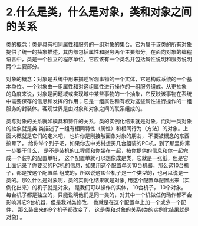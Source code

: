 # 2.什么是类，什么是对象，类和对象之间的关系
类的概念：类是具有相同属性和服务的一组对象的集合。它为属于该类的所有对象提供了统一的抽象描述，其内部包括属性和服务两个主要部分。在面向对象的编程语言中，类是一个独立的程序单位，它应该有一个类名并包括属性说明和服务说明两个主要部分。

对象的概念：对象是系统中用来描述客观事物的一个实体，它是构成系统的一个基本单位。一个对象由一组属性和对这组属性进行操作的一组服务组成。从更抽象 的角度来说，对象是问题域或实现域中某些事物的一个抽象，它反映该事物在系统中需要保存的信息和发挥的作用；它是一组属性和有权对这些属性进行操作的一组 服务的封装体。客观世界是由对象和对象之间的联系组成的。

类与对象的关系就如模具和铸件的关系，类的实例化结果就是对象，而对一类对象的抽象就是类.类描述了一组有相同特性（属性）和相同行为（方法）的对象。上面大概就是它们的定义吧， 也许你是刚接触面象对象的朋友， 不要被概念的东西搞晕了， 给你举个列子吧，如果你去中关村想买几台组装的PC机，到了那里你第一步要干什么， 是不是装机的工程师和你坐在一起，按你提供的信息和你一起完成一个装机的配置单呀， 这个配置单就可以想像成是类，它就是一张纸，但是它上面记录了你要买的PC机的信息，如果用这个配置单买10台机器，那么这10台机子，都是按这个配置单 组成的，所以说这10台机子是一个类型的，也可以说是一类的。那么什么是对象呢，类的实例化结果就是对象, 用这个配置单配置出来（实例化出来）的机子就是对象， 是我们可以操作的实体， 10台机子， 10个对象。 每台机子都是独立的，只能说明他们是同一类的，对其中一个机做任何动作都不会影响其它9台机器，但是我对类修改， 也就是在这个配置单上加一个或少一个配件， 那么装出来的9个机子都改变了， 这是类和对象的关系(类的实例化结果就是对象) 。
